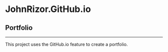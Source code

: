 # JohnRizor.GitHub.io
## Portfolio

______

This project uses the GitHub.io feature to create a portfolio.
